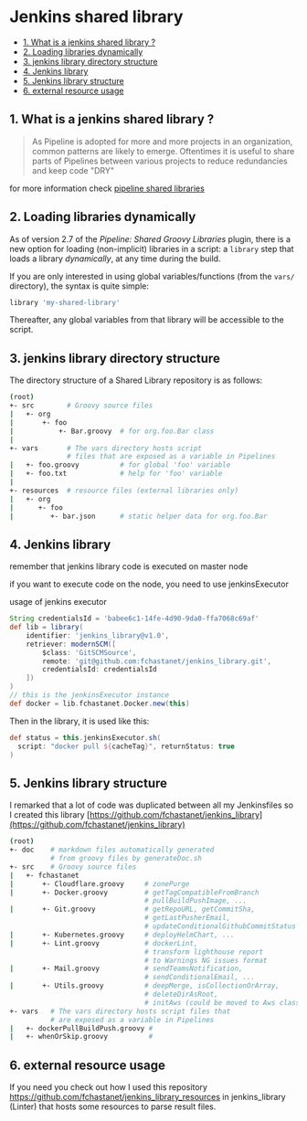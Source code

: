 # Jenkins shared library

- [1. What is a jenkins shared library ?](#1-what-is-a-jenkins-shared-library-)
- [2. Loading libraries dynamically](#2-loading-libraries-dynamically)
- [3. jenkins library directory structure](#3-jenkins-library-directory-structure)
- [4. Jenkins library](#4-jenkins-library)
- [5. Jenkins library structure](#5-jenkins-library-structure)
- [6. external resource usage](#6-external-resource-usage)

## 1. What is a jenkins shared library ?

> As Pipeline is adopted for more and more projects in an organization, common
> patterns are likely to emerge. Oftentimes it is useful to share parts of
> Pipelines between various projects to reduce redundancies and keep code "DRY"

for more information check [pipeline shared libraries](https://www.jenkins.io/doc/book/pipeline/shared-libraries/)

## 2. Loading libraries dynamically

As of version 2.7 of the _Pipeline: Shared Groovy Libraries_ plugin, there is a
new option for loading (non-implicit) libraries in a script: a `library` step
that loads a library _dynamically_, at any time during the build.

If you are only interested in using global variables/functions (from the
`vars/` directory), the syntax is quite simple:

```groovy
library 'my-shared-library'
```

Thereafter, any global variables from that library will be accessible to the script.

## 3. jenkins library directory structure

The directory structure of a Shared Library repository is as follows:

```bash
(root)
+- src        # Groovy source files
|   +- org
|       +- foo
|           +- Bar.groovy  # for org.foo.Bar class
|
+- vars       # The vars directory hosts script 
              # files that are exposed as a variable in Pipelines
|   +- foo.groovy          # for global 'foo' variable 
|   +- foo.txt             # help for 'foo' variable 
|
+- resources  # resource files (external libraries only) 
|   +- org 
|      +- foo 
|         +- bar.json      # static helper data for org.foo.Bar
```

## 4. Jenkins library

remember that jenkins library code is executed on master node

if you want to execute code on the node, you need to use jenkinsExecutor

usage of jenkins executor

```groovy
String credentialsId = 'babee6c1-14fe-4d90-9da0-ffa7068c69af'
def lib = library(
    identifier: 'jenkins_library@v1.0',
    retriever: modernSCM([
        $class: 'GitSCMSource',
        remote: 'git@github.com:fchastanet/jenkins_library.git',
        credentialsId: credentialsId
    ])
)
// this is the jenkinsExecutor instance
def docker = lib.fchastanet.Docker.new(this) 
```

Then in the library, it is used like this:

```groovy
def status = this.jenkinsExecutor.sh(
  script: "docker pull ${cacheTag}", returnStatus: true
)
```

## 5. Jenkins library structure

I remarked that a lot of code was duplicated between all my Jenkinsfiles so I
created this library [https://github.com/fchastanet/jenkins_library](https://github.com/fchastanet/jenkins_library)

```bash
(root)
+- doc    # markdown files automatically generated 
          # from groovy files by generateDoc.sh
+- src    # Groovy source files
|   +- fchastanet
|       +- Cloudflare.groovy     # zonePurge
|       +- Docker.groovy         # getTagCompatibleFromBranch 
                                 # pullBuildPushImage, ...
|       +- Git.groovy            # getRepoURL, getCommitSha, 
                                 # getLastPusherEmail, 
                                 # updateConditionalGithubCommitStatus
|       +- Kubernetes.groovy     # deployHelmChart, ...
|       +- Lint.groovy           # dockerLint, 
                                 # transform lighthouse report 
                                 # to Warnings NG issues format
|       +- Mail.groovy           # sendTeamsNotification,
                                 # sendConditionalEmail, ...
|       +- Utils.groovy          # deepMerge, isCollectionOrArray,
                                 # deleteDirAsRoot, 
                                 # initAws (could be moved to Aws class)
+- vars   # The vars directory hosts script files that 
          # are exposed as a variable in Pipelines
|   +- dockerPullBuildPush.groovy # 
|   +- whenOrSkip.groovy          #
```

## 6. external resource usage

If you need you check out how I used this repository <https://github.com/fchastanet/jenkins_library_resources>
in jenkins_library (Linter) that hosts some resources to parse result files.
